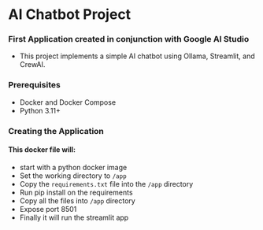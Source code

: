 # AI Chatbot Project

### First Application created in conjunction with Google AI Studio

* This project implements a simple AI chatbot using Ollama,
  Streamlit, and CrewAI.

### Prerequisites

*   Docker and Docker Compose
*   Python 3.11+


### Creating the Application

####    This docker file will:
*   start with a python docker image
*   Set the working directory to `/app`
*   Copy the `requirements.txt` file into the `/app` directory
*   Run pip install on the requirements
*   Copy all the files into `/app` directory
*   Expose port 8501
*   Finally it will run the streamlit app